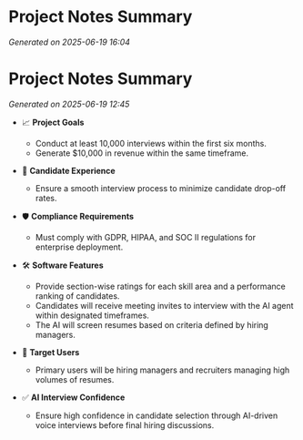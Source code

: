 # Project Notes Summary

*Generated on 2025-06-19 16:04*

# Project Notes Summary

*Generated on 2025-06-19 12:45*

- 📈 **Project Goals**
  - Conduct at least 10,000 interviews within the first six months.
  - Generate $10,000 in revenue within the same timeframe.

- 🤝 **Candidate Experience**
  - Ensure a smooth interview process to minimize candidate drop-off rates.

- 🛡️ **Compliance Requirements**
  - Must comply with GDPR, HIPAA, and SOC II regulations for enterprise deployment.

- 🛠️ **Software Features**
  - Provide section-wise ratings for each skill area and a performance ranking of candidates.
  - Candidates will receive meeting invites to interview with the AI agent within designated timeframes.
  - The AI will screen resumes based on criteria defined by hiring managers.

- 🎯 **Target Users**
  - Primary users will be hiring managers and recruiters managing high volumes of resumes.

- ✅ **AI Interview Confidence**
  - Ensure high confidence in candidate selection through AI-driven voice interviews before final hiring discussions.